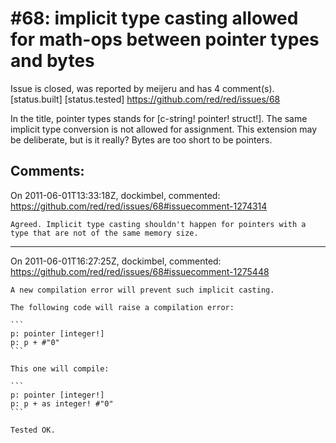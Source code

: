 
#68: implicit type casting allowed for math-ops between pointer types and bytes 
================================================================================
Issue is closed, was reported by meijeru and has 4 comment(s).
[status.built] [status.tested]
<https://github.com/red/red/issues/68>

In the title, pointer types stands for [c-string! pointer!  struct!]. The same implicit type conversion is not allowed for assignment. This extension may be deliberate, but is it really? Bytes are too short to be pointers.



Comments:
--------------------------------------------------------------------------------

On 2011-06-01T13:33:18Z, dockimbel, commented:
<https://github.com/red/red/issues/68#issuecomment-1274314>

    Agreed. Implicit type casting shouldn't happen for pointers with a type that are not of the same memory size.

--------------------------------------------------------------------------------

On 2011-06-01T16:27:25Z, dockimbel, commented:
<https://github.com/red/red/issues/68#issuecomment-1275448>

    A new compilation error will prevent such implicit casting.
    
    The following code will raise a compilation error: 
    
    ```
    p: pointer [integer!]
    p: p + #"0"
    ```
    
    This one will compile:
    
    ```
    p: pointer [integer!]
    p: p + as integer! #"0"
    ```
    
    Tested OK.

